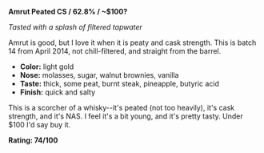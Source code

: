 ﻿**Amrut Peated CS / 62.8% / ~$100?**

*Tasted with a splash of filtered tapwater*

Amrut is good, but I love it when it is peaty and cask strength.  This is batch 14 from April 2014, not chill-filtered, and straight from the barrel.

* **Color:** light gold
* **Nose:** molasses, sugar, walnut brownies, vanilla
* **Taste:** thick, some peat, burnt steak, pineapple, butyric acid
* **Finish:** quick and salty

This is a scorcher of a whisky--it's peated (not too heavily), it's cask strength, and it's NAS.  I feel it's a bit young, and it's pretty tasty.  Under $100 I'd say buy it.

**Rating: 74/100**